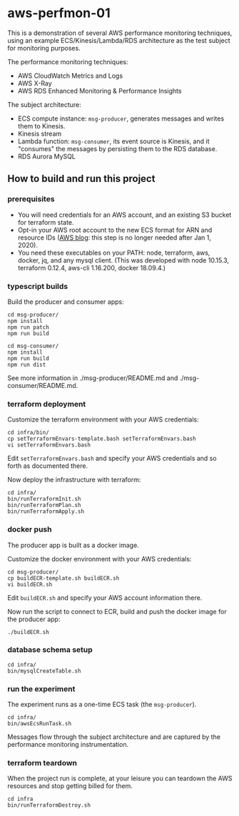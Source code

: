 # aws-perfmon-01

This is a demonstration of several AWS performance monitoring
techniques, using an example ECS/Kinesis/Lambda/RDS architecture
as the test subject for monitoring purposes.

The performance monitoring techniques:

* AWS CloudWatch Metrics and Logs
* AWS X-Ray
* AWS RDS Enhanced Monitoring & Performance Insights

The subject architecture:

* ECS compute instance: `msg-producer`, generates messages and
writes them to Kinesis.
* Kinesis stream
* Lambda function: `msg-consumer`, its event source is Kinesis,
and it "consumes" the messages by persisting them to the RDS
database.
* RDS Aurora MySQL

## How to build and run this project

### prerequisites

* You will need credentials for an AWS account, and an existing S3 bucket
for terraform state.
* Opt-in your AWS root account to the new ECS format for ARN and resource IDs
([AWS blog](https://aws.amazon.com/blogs/compute/migrating-your-amazon-ecs-deployment-to-the-new-arn-and-resource-id-format-2/):
this step is no longer needed after Jan 1, 2020).
* You need these executables on your PATH: node, terraform, aws, docker, jq,
and any mysql client.  (This was developed with node 10.15.3, terraform 0.12.4,
aws-cli 1.16.200, docker 18.09.4.)


### typescript builds

Build the producer and consumer apps:

```
cd msg-producer/
npm install
npm run patch
npm run build

cd msg-consumer/
npm install
npm run build
npm run dist
```
See more information in ./msg-producer/README.md and ./msg-consumer/README.md.

### terraform deployment

Customize the terraform environment with your AWS credentials:

```
cd infra/bin/
cp setTerraformEnvars-template.bash setTerraformEnvars.bash
vi setTerraformEnvars.bash
```

Edit `setTerraformEnvars.bash` and specify your AWS credentials
and so forth as documented there.

Now deploy the infrastructure with terraform:

```
cd infra/
bin/runTerraformInit.sh
bin/runTerraformPlan.sh
bin/runTerraformApply.sh
```

### docker push

The producer app is built as a docker image.

Customize the docker environment with your AWS credentials:
```
cd msg-producer/
cp buildECR-template.sh buildECR.sh
vi buildECR.sh
```

Edit `buildECR.sh` and specify your AWS account information there.

Now run the script to connect to ECR, build and push the docker
image for the producer app:

```
./buildECR.sh
```

### database schema setup

```
cd infra/
bin/mysqlCreateTable.sh
```

### run the experiment

The experiment runs as a one-time ECS task (the `msg-producer`).

```
cd infra/
bin/awsEcsRunTask.sh
```

Messages flow through the subject architecture and are captured
by the performance monitoring instrumentation.

### terraform teardown

When the project run is complete, at your leisure you can teardown
the AWS resources and stop getting billed for them.

```
cd infra
bin/runTerraformDestroy.sh
```

